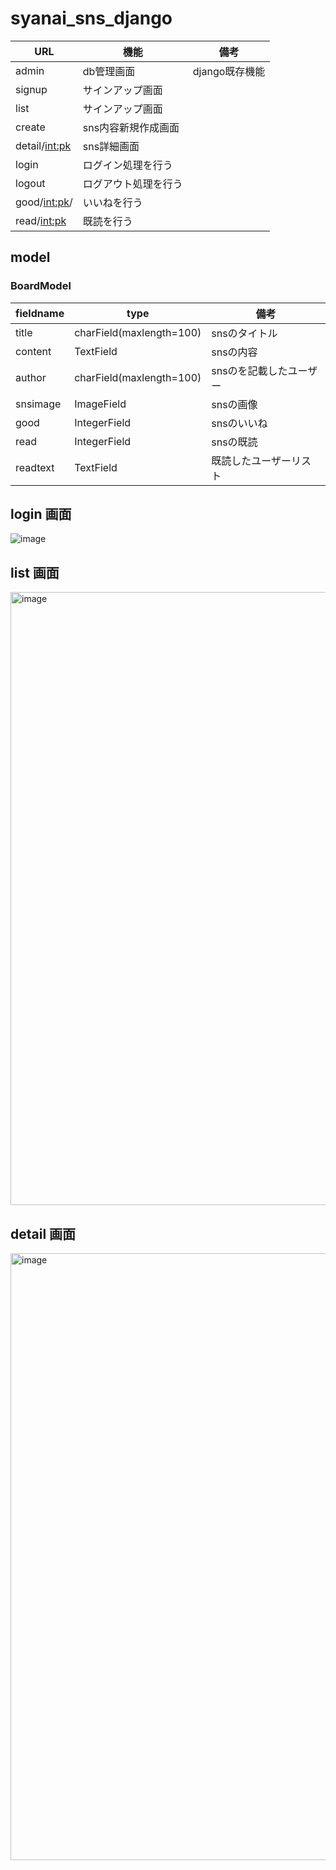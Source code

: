 # syanai_sns_django

|  URL | 機能 | 備考 |
| ---- | ------- | ---- |
| admin | db管理画面 | django既存機能 |
| signup | サインアップ画面 | |
| list | サインアップ画面 | |
| create | sns内容新規作成画面 | |
| detail/<int:pk> | sns詳細画面 | |
| login | ログイン処理を行う | |
| logout | ログアウト処理を行う | |
| good/<int:pk>/ | いいねを行う | |
| read/<int:pk> | 既読を行う | |

## model
### BoardModel
|  fieldname | type | 備考 |
| ---- | ------- | ---- |
| title | charField(maxlength=100) | snsのタイトル |
| content | TextField | snsの内容 |
| author | charField(maxlength=100) | snsのを記載したユーザー |
| snsimage | ImageField | snsの画像 |
| good | IntegerField | snsのいいね |
| read | IntegerField | snsの既読 |
| readtext | TextField | 既読したユーザーリスト |

## login 画面
![image](https://user-images.githubusercontent.com/77877016/226157824-9a22701d-1a6b-4c18-972e-ab3df3670a47.png)

## list 画面
<img width="981" alt="image" src="https://user-images.githubusercontent.com/77877016/226158584-5835b787-a895-4b86-8491-53800947e176.png">

## detail 画面
<img width="971" alt="image" src="https://user-images.githubusercontent.com/77877016/226158619-23969d37-392c-4e60-abbb-34a90306b535.png">
